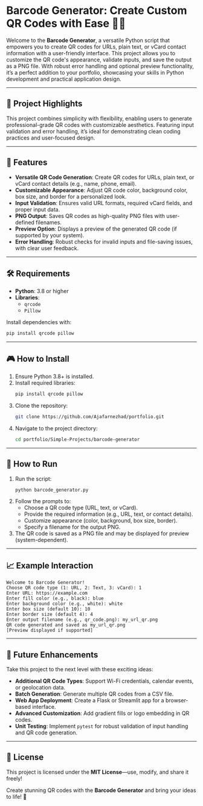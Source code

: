 # Barcode Generator: Create Custom QR Codes with Ease 📱✨

Welcome to the **Barcode Generator**, a versatile Python script that empowers you to create QR codes for URLs, plain text, or vCard contact information with a user-friendly interface. This project allows you to customize the QR code's appearance, validate inputs, and save the output as a PNG file. With robust error handling and optional preview functionality, it’s a perfect addition to your portfolio, showcasing your skills in Python development and practical application design.

---

## 🌟 Project Highlights
This project combines simplicity with flexibility, enabling users to generate professional-grade QR codes with customizable aesthetics. Featuring input validation and error handling, it’s ideal for demonstrating clean coding practices and user-focused design.

---

## 🚀 Features
- **Versatile QR Code Generation**: Create QR codes for URLs, plain text, or vCard contact details (e.g., name, phone, email).
- **Customizable Appearance**: Adjust QR code color, background color, box size, and border for a personalized look.
- **Input Validation**: Ensures valid URL formats, required vCard fields, and proper input data.
- **PNG Output**: Saves QR codes as high-quality PNG files with user-defined filenames.
- **Preview Option**: Displays a preview of the generated QR code (if supported by your system).
- **Error Handling**: Robust checks for invalid inputs and file-saving issues, with clear user feedback.

---

## 🛠️ Requirements
- **Python**: 3.8 or higher
- **Libraries**:
  - `qrcode`
  - `Pillow`

Install dependencies with:
```bash
pip install qrcode pillow
```

---

## 🎮 How to Install
1. Ensure Python 3.8+ is installed.
2. Install required libraries:
   ```bash
   pip install qrcode pillow
   ```
3. Clone the repository:
   ```bash
   git clone https://github.com/Ajafarnezhad/portfolio.git
   ```
4. Navigate to the project directory:
   ```bash
   cd portfolio/Simple-Projects/barcode-generator
   ```

---

## 🎯 How to Run
1. Run the script:
   ```bash
   python barcode_generator.py
   ```
2. Follow the prompts to:
   - Choose a QR code type (URL, text, or vCard).
   - Provide the required information (e.g., URL, text, or contact details).
   - Customize appearance (color, background, box size, border).
   - Specify a filename for the output PNG.
3. The QR code is saved as a PNG file and may be displayed for preview (system-dependent).

---

## 📈 Example Interaction
```
Welcome to Barcode Generator!
Choose QR code type (1: URL, 2: Text, 3: vCard): 1
Enter URL: https://example.com
Enter fill color (e.g., black): blue
Enter background color (e.g., white): white
Enter box size (default 10): 10
Enter border size (default 4): 4
Enter output filename (e.g., qr_code.png): my_url_qr.png
QR code generated and saved as my_url_qr.png
[Preview displayed if supported]
```

---

## 🔮 Future Enhancements
Take this project to the next level with these exciting ideas:
- **Additional QR Code Types**: Support Wi-Fi credentials, calendar events, or geolocation data.
- **Batch Generation**: Generate multiple QR codes from a CSV file.
- **Web App Deployment**: Create a Flask or Streamlit app for a browser-based interface.
- **Advanced Customization**: Add gradient fills or logo embedding in QR codes.
- **Unit Testing**: Implement `pytest` for robust validation of input handling and QR code generation.

---

## 📜 License
This project is licensed under the **MIT License**—use, modify, and share it freely!

Create stunning QR codes with the **Barcode Generator** and bring your ideas to life! 🚀